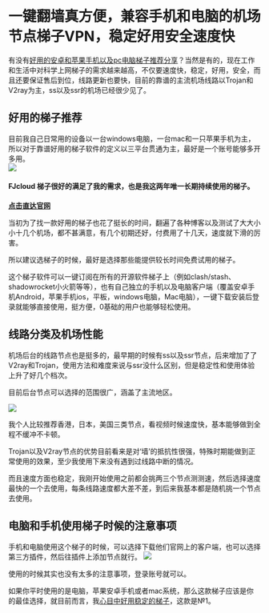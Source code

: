 # 一键翻墙真方便，兼容手机和电脑的机场节点梯子VPN，稳定好用安全速度快

有没有[好用的安卓和苹果手机以及pc电脑梯子推荐分享](http://react-china.org/t/topic/40275)？当然是有的，现在工作和生活中对科学上网梯子的需求越来越高，不仅要速度快，稳定，好用，安全，而且还要保证售后到位，线路更新也要快，目前的靠谱的主流机场线路以Trojan和V2ray为主，ss以及ssr的机场已经很少见了。

## 好用的梯子推荐
目前我自己日常用的设备以一台windows电脑，一台mac和一只苹果手机为主，所以对于靠谱好用的梯子软件的定义以三平台贯通为主，最好是一个账号能够多开多用。  
![](https://pic.imgdb.cn/item/6528cf38c458853aefb2339e.jpg)

#### FJcloud 梯子很好的满足了我的需求，也是我这两年唯一长期持续使用的梯子。

[**点击直达官网**](https://go.51tz.cc/fjcloud)

当初为了找一款好用的梯子也花了挺长的时间，翻遍了各种博客以及测试了大大小小十几个机场，都不甚满意，有几个初期还好，付费用了十几天，速度就下滑的厉害。

所以建议选梯子的时候，最好是选择那些能提供较长时间免费试用的梯子。

这个梯子软件可以一键订阅在所有的开源软件梯子上（例如clash/stash、shadowrocket小火箭等等），也有自己独立的手机以及电脑客户端（覆盖安卓手机Android，苹果手机ios，平板，windows电脑，Mac电脑），一键下载安装后登录就能够直接使用，挺方便，0基础的用户也能够轻松使用。

## 线路分类及机场性能
机场后台的线路节点也是挺多的，最早期的时候有ss以及ssr节点，后来增加了了V2ray和Trojan，使用方法和难度来说与ssr没什么区别，但是稳定性和使用体验上升了好几个档次。

目前后台节点可以选择的范围很广，涵盖了主流地区。  

![](https://pic.imgdb.cn/item/65241964c458853aef6c2744.jpg)

我个人比较推荐香港，日本，美国三类节点，看视频时候速度快，基本能够做到全程不缓冲不卡顿。

Trojan以及V2ray节点的优势目前看来是对‘墙’的抵抗性很强，特殊时期能做到正常使用的效果，至少我使用下来没有遇到过线路中断的情况。

而且速度方面也稳定，我刚开始使用之前都会挑两三个节点测测速，然后选择速度最快的一个去使用，每条线路速度都大差不差，到后来我基本都是随机挑一个节点去使用。

## 电脑和手机使用梯子时候的注意事项
手机和电脑使用这个梯子的时候，可以选择下载他们官网上的客户端，也可以选择第三方插件，然后往插件上添加节点就行。
![](https://pic.imgdb.cn/item/6528c4dfc458853aef92c101.jpg)

使用的时候其实也没有太多的注意事项，登录账号就可以。

如果你平时使用的是电脑，苹果安卓手机或者mac系统，那么这款梯子应该是你的最佳选择，就目前而言，我[心目中好用稳定的梯子](https://github.com/Tecnono/tizi-3)，这款是№1。
